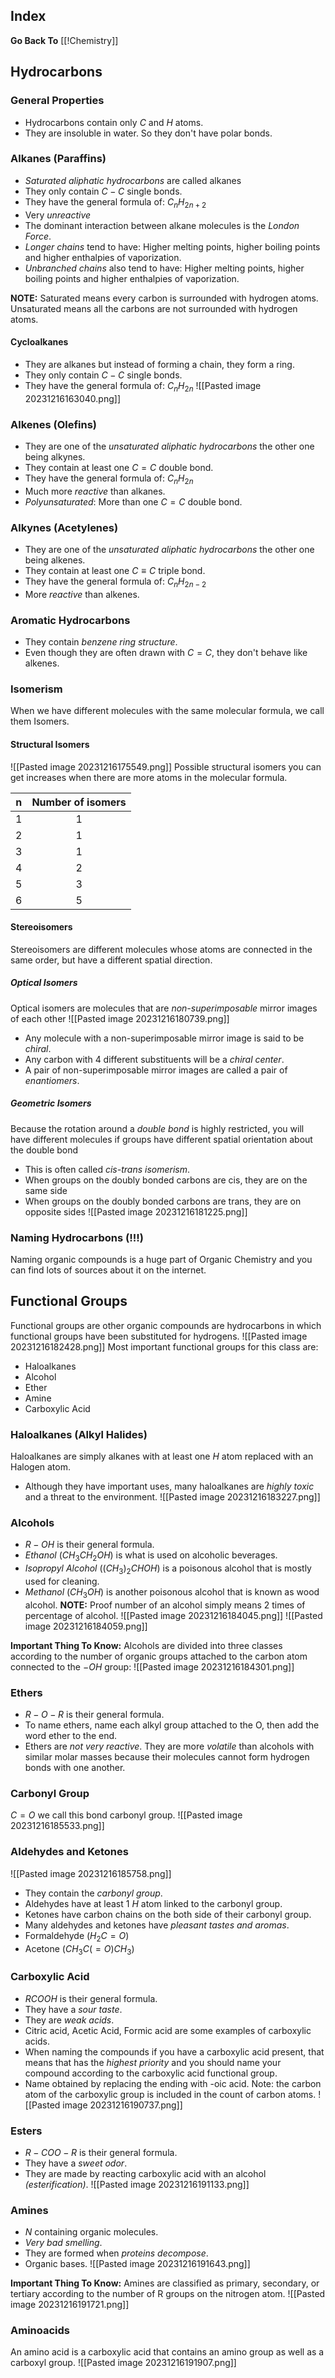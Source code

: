 ## Index
**Go Back To** [[!Chemistry]]
## Hydrocarbons
### General Properties
- Hydrocarbons contain only $C$  and $H$ atoms.
- They are insoluble in water. So they don't have polar bonds.
### Alkanes (Paraffins)
- *Saturated aliphatic hydrocarbons* are called alkanes
- They only contain $C - C$ single bonds.
- They have the general formula of: $C_nH_{2n+2}$
- Very *unreactive*
- The dominant interaction between alkane molecules is the *London Force*.
- *Longer chains* tend to have: Higher melting points, higher boiling points and higher enthalpies of vaporization.
- *Unbranched chains* also tend to have: Higher melting points, higher boiling points and higher enthalpies of vaporization.

**NOTE:** Saturated means every carbon is surrounded with hydrogen atoms. Unsaturated means all the carbons are not surrounded with hydrogen atoms.
#### Cycloalkanes
- They are alkanes but instead of forming a chain, they form a ring.
- They only contain $C - C$ single bonds.
- They have the general formula of: $C_nH_{2n}$
![[Pasted image 20231216163040.png]]
### Alkenes (Olefins)
- They are one of the *unsaturated aliphatic hydrocarbons* the other one being alkynes.
- They contain at least one $C = C$ double bond.
- They have the general formula of: $C_nH_{2n}$
- Much more *reactive* than alkanes.
- *Polyunsaturated*: More than one $C = C$ double bond.
### Alkynes (Acetylenes)
- They are one of the *unsaturated aliphatic hydrocarbons* the other one being alkenes.
- They contain at least one $C \equiv C$ triple bond.
- They have the general formula of: $C_nH_{2n-2}$
- More *reactive* than alkenes.
### Aromatic Hydrocarbons
- They contain *benzene ring structure*.
- Even though they are often drawn with $C = C$, they don't behave like alkenes.
### Isomerism
When we have different molecules with the same molecular formula, we call them Isomers.
#### Structural Isomers
![[Pasted image 20231216175549.png]]
Possible structural isomers you can get increases when there are more atoms in the molecular formula.

| n | Number of isomers |
|:---:|:-----------------:|
| 1 | 1                 |
| 2 | 1                 |
| 3 | 1                 |
| 4 | 2                 |
| 5 | 3                 |
| 6 | 5                 |
#### Stereoisomers
Stereoisomers are different molecules whose atoms are connected in the same order, but have a different spatial direction.
##### Optical Isomers
Optical isomers are molecules that are *non-superimposable* mirror images of each other
![[Pasted image 20231216180739.png]]
- Any molecule with a non-superimposable mirror image is said to be *chiral*.
- Any carbon with 4 different substituents will be a *chiral center*.
- A pair of non-superimposable mirror images are called a pair of *enantiomers*.
##### Geometric Isomers
Because the rotation around a *double bond* is highly restricted, you will have different molecules if groups have different spatial orientation about the double bond
- This is often called *cis-trans isomerism*.
- When groups on the doubly bonded carbons are cis, they are on the same side
- When groups on the doubly bonded carbons are trans, they are on opposite sides
![[Pasted image 20231216181225.png]]
### Naming Hydrocarbons (!!!)
Naming organic compounds is a huge part of Organic Chemistry and you can find lots of sources about it on the internet.
## Functional Groups
Functional groups are other organic compounds are hydrocarbons in which functional groups have been substituted for hydrogens.
![[Pasted image 20231216182428.png]]
Most important functional groups for this class are:
- Haloalkanes
- Alcohol
- Ether
- Amine
- Carboxylic Acid
### Haloalkanes (Alkyl Halides)
Haloalkanes are simply alkanes with at least one $H$ atom replaced with an Halogen atom.
- Although they have important uses, many haloalkanes are *highly toxic* and a threat to the environment.
![[Pasted image 20231216183227.png]]
### Alcohols
- $R - OH$ is their general formula.
- *Ethanol* $(CH_3CH_2OH)$ is what is used on alcoholic beverages.
- *Isopropyl Alcohol* $((CH_3)_2CHOH)$ is a poisonous alcohol that is mostly used for cleaning. 
- *Methanol* $(CH_3OH)$ is another poisonous alcohol that is known as wood alcohol.
**NOTE:** Proof number of an alcohol simply means 2 times of percentage of alcohol.
![[Pasted image 20231216184045.png]]
![[Pasted image 20231216184059.png]]

**Important Thing To Know:**
Alcohols are divided into three classes according to the number of organic groups attached to the carbon atom connected to the $-OH$ group:
![[Pasted image 20231216184301.png]]
### Ethers
- $R - O - R$ is their general formula.
- To name ethers, name each alkyl group attached to the O, then add the word ether to the end.
- Ethers are *not very reactive*. They are more *volatile* than alcohols with similar molar masses because their molecules cannot form hydrogen bonds with one another.
### Carbonyl Group
$C = O$ we call this bond carbonyl group.
![[Pasted image 20231216185533.png]]
### Aldehydes and Ketones
![[Pasted image 20231216185758.png]]
- They contain the *carbonyl group*.
- Aldehydes have at least 1 $H$ atom linked to the carbonyl group.
- Ketones have carbon chains on the both side of their carbonyl group.
- Many aldehydes and ketones have *pleasant tastes and aromas*.
- Formaldehyde $(H_2C=O)$
- Acetone $(CH_3C(=O)CH_3)$
### Carboxylic Acid
- $RCOOH$ is their general formula.
- They have a *sour taste*.
- They are *weak acids*.
- Citric acid, Acetic Acid, Formic acid are some examples of carboxylic acids.
- When naming the compounds if you have a carboxylic acid present, that means that has the *highest priority* and you should name your compound according to the carboxylic acid functional group.
- Name obtained by replacing the ending with -oic acid. Note: the carbon atom of the carboxylic group is included in the count of carbon atoms.
![[Pasted image 20231216190737.png]]
### Esters
- $R - COO - R$ is their general formula.
- They have a *sweet odor*.
- They are made by reacting carboxylic acid with an alcohol *(esterification)*.
![[Pasted image 20231216191133.png]]
### Amines
- $N$ containing organic molecules.
- *Very bad smelling*.
- They are formed when *proteins decompose*.
- Organic bases.
![[Pasted image 20231216191643.png]]

**Important Thing To Know:**
Amines are classified as primary, secondary, or tertiary according to the number of R groups on the nitrogen atom.
![[Pasted image 20231216191721.png]]
### Aminoacids
An amino acid is a carboxylic acid that contains an amino group as well as a carboxyl group.
![[Pasted image 20231216191907.png]]
